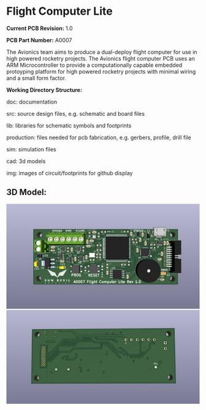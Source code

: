 <h1>Flight Computer Lite</h1>

<p><b>Current PCB Revision:</b> 1.0</p>
<p><b>PCB Part Number:</b> A0007</p>

<p>The Avionics team aims to produce a dual-deploy flight computer 
 for use in high powered rocketry projects. The Avionics
flight computer PCB uses an ARM Microcontroller to provide a 
computationally capable embedded protoyping 
platform for high powered rocketry projects with minimal wiring and a small
 form factor.</p>

<b>Working Directory Structure:</b>
 
 <p>
doc: documentation
    
src: source design files, e.g. schematic and board files
 
lib: libraries for schematic symbols and footprints
 
production: files needed for pcb fabrication, e.g. gerbers, profile, drill file
 
 sim: simulation files 
  
 cad: 3d models
   
 img: images of circuit/footprints for github display 
 </p>

<h2>3D Model: </h2>

<img src="img/Flight-Computer-Lite-TOP.png">
<img src="img/Flight-Computer-Lite-BOTTOM.png">
